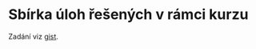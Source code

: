 # Sbírka úloh řešených v rámci kurzu

Zadání viz [gist](https://gist.github.com/katemihalikova/37840f3b477fc2ae2d52d86d13c3f300).

